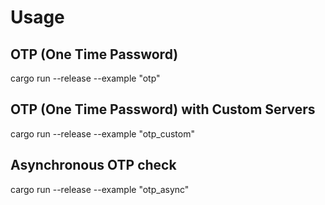 # Usage

## OTP (One Time Password)

cargo run --release --example "otp"

## OTP (One Time Password) with Custom Servers

cargo run --release --example "otp_custom"

## Asynchronous OTP check

cargo run --release --example "otp_async"